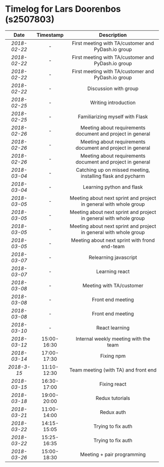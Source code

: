 # Timelog for Lars Doorenbos (s2507803)

| Date         |   Timestamp | Description                                                       |
| :---:        |       :---: | :---:                                                             |
| *2018-02-22* | - |  First meeting with TA/customer and PyDash.io group |
| *2018-02-22* | - |  First meeting with TA/customer and PyDash.io group |
| *2018-02-22* | - |  First meeting with TA/customer and PyDash.io group |
| *2018-02-22* | - | Discussion with group  |
| *2018-02-25* | - | Writing introduction |
| *2018-02-25* | - | Familiarizing myself with Flask |
| *2018-02-26* | - | Meeting about requirements document and project in general |
| *2018-02-26* | - | Meeting about requirements document and project in general |
| *2018-02-26* | - | Meeting about requirements document and project in general |
| *2018-03-04* | - | Catching up on missed meeting, installing flask and pycharm |
| *2018-03-04* | - | Learning python and flask |
| *2018-03-05* | - | Meeting about next sprint and project in general with whole group |
| *2018-03-05* | - | Meeting about next sprint and project in general with whole group |
| *2018-03-05* | - | Meeting about next sprint and project in general with whole group |
| *2018-03-05* | - | Meeting about next sprint with frond end-team |
| *2018-03-07* | - | Relearning javascript |
| *2018-03-07* | - | Learning react |
| *2018-03-08* | - | Meeting with TA/customer |
| *2018-03-08* | - | Front end meeting |
| *2018-03-08* | - | Front end meeting |
| *2018-03-10* | - | React learning |
| *2018-03-12* | 15:00-16:30 | Internal weekly meeting with the team |
| *2018-03-14* | 17:00-17:30 | Fixing npm |
| *2018-3-15* | 11:10-12:30 | Team meeting (with TA) and front end |
| *2018-03-15* | 16:30-17:00 | Fixing react |
| *2018-03-18* | 19:00-20:00 | Redux tutorials |
| *2018-03-21* | 11:00-14:00 | Redux auth |
| *2018-03-22* | 14:15-15:05 | Trying to fix auth |
| *2018-03-22* | 15:25-16:35 | Trying to fix auth |
| *2018-03-26* | 15:00-18:30 | Meeting + pair programming |
